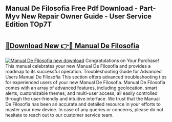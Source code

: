 ## Manual De Filosofia Free Pdf Download - Part-Myv New Repair Owner Guide - User Service Edition TOp7T

# <h2><a href="http://cf13959.oget.top/?id=Manual+De+Filosofia">🔗Download New 👉🔴 Manual De Filosofia</a></h2>

[![Manual De Filosofia new download](https://i.imgur.com/5g1atiW.png)](http://cf13959.oget.top/?id=Manual+De+Filosofia)
Congratulations on Your Purchase! This manual celebrates your new Manual De Filosofia and provides a roadmap to its successful operation. Troubleshooting Guide for Advanced Users Manual De Filosofia This section offers advanced troubleshooting tips for experienced users of your new Manual De Filosofia. Manual De Filosofia comes with an array of advanced features, including geolocation, smart alerts, customizable themes, and multi-user access, all easily controlled through the user-friendly and intuitive interface. We trust that the Manual De Filosofia has been an accurate and detailed resource in your efforts to master your new device. In case of any queries or concerns, please do not hesitate to reach out to our customer service team.
